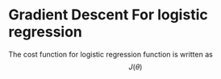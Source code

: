 # Gradient Descent For logistic regression
The cost function for logistic regression function is written as  
$$J(\theta)$$
